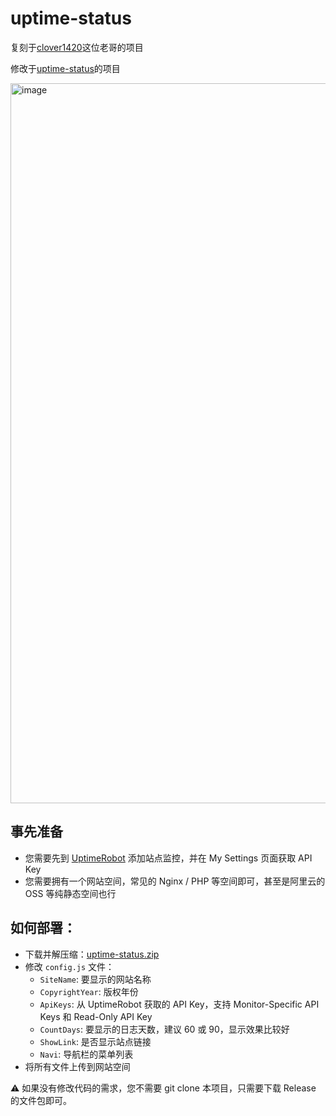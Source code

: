 # uptime-status

复刻于[clover1420](https://github.com/clover1420/uptime-status)这位老哥的项目

修改于[uptime-status](https://github.com/yb/uptime-status)的项目

<img width="1152" alt="image" src="https://s2.loli.net/2023/12/23/GebCgkDphtXj5Q9.png">

## 事先准备

- 您需要先到 [UptimeRobot](https://uptimerobot.com/ "UptimeRobot") 添加站点监控，并在 My Settings 页面获取 API Key
- 您需要拥有一个网站空间，常见的 Nginx / PHP 等空间即可，甚至是阿里云的 OSS 等纯静态空间也行

## 如何部署：

- 下载并解压缩：[uptime-status.zip](https://github.com/clover1420/uptime-status/releases/download/v2.0.1/v2.0.1.zip "uptime-status.zip") 
- 修改 `config.js` 文件：
   - `SiteName`: 要显示的网站名称
   - `CopyrightYear`: 版权年份
   - `ApiKeys`: 从 UptimeRobot 获取的 API Key，支持 Monitor-Specific API Keys 和 Read-Only API Key
   - `CountDays`: 要显示的日志天数，建议 60 或 90，显示效果比较好
   - `ShowLink`: 是否显示站点链接
   - `Navi`: 导航栏的菜单列表
- 将所有文件上传到网站空间

⚠️ 如果没有修改代码的需求，您不需要 git clone 本项目，只需要下载 Release 的文件包即可。
